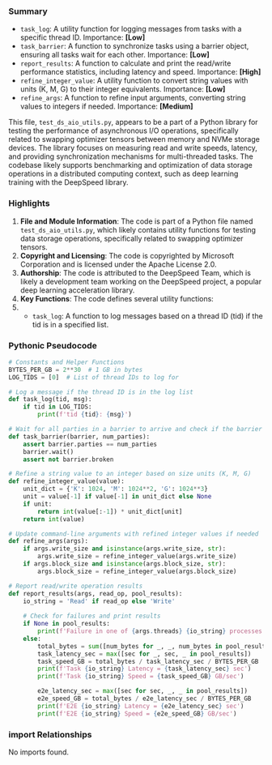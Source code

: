 

### Summary



* `task_log`: A utility function for logging messages from tasks with a specific thread ID. Importance: **[Low]**
* `task_barrier`: A function to synchronize tasks using a barrier object, ensuring all tasks wait for each other. Importance: **[Low]**
* `report_results`: A function to calculate and print the read/write performance statistics, including latency and speed. Importance: **[High]**
* `refine_integer_value`: A utility function to convert string values with units (K, M, G) to their integer equivalents. Importance: **[Low]**
* `refine_args`: A function to refine input arguments, converting string values to integers if needed. Importance: **[Medium]** 

This file, `test_ds_aio_utils.py`, appears to be a part of a Python library for testing the performance of asynchronous I/O operations, specifically related to swapping optimizer tensors between memory and NVMe storage devices. The library focuses on measuring read and write speeds, latency, and providing synchronization mechanisms for multi-threaded tasks. The codebase likely supports benchmarking and optimization of data storage operations in a distributed computing context, such as deep learning training with the DeepSpeed library.

### Highlights



1. **File and Module Information**: The code is part of a Python file named `test_ds_aio_utils.py`, which likely contains utility functions for testing data storage operations, specifically related to swapping optimizer tensors.
2. **Copyright and Licensing**: The code is copyrighted by Microsoft Corporation and is licensed under the Apache License 2.0.
3. **Authorship**: The code is attributed to the DeepSpeed Team, which is likely a development team working on the DeepSpeed project, a popular deep learning acceleration library.
4. **Key Functions**: The code defines several utility functions:
5.   - `task_log`: A function to log messages based on a thread ID (tid) if the tid is in a specified list.

### Pythonic Pseudocode

```python
# Constants and Helper Functions
BYTES_PER_GB = 2**30  # 1 GB in bytes
LOG_TIDS = [0]  # List of thread IDs to log for

# Log a message if the thread ID is in the log list
def task_log(tid, msg):
    if tid in LOG_TIDS:
        print(f'tid {tid}: {msg}')

# Wait for all parties in a barrier to arrive and check if the barrier is broken
def task_barrier(barrier, num_parties):
    assert barrier.parties == num_parties
    barrier.wait()
    assert not barrier.broken

# Refine a string value to an integer based on size units (K, M, G)
def refine_integer_value(value):
    unit_dict = {'K': 1024, 'M': 1024**2, 'G': 1024**3}
    unit = value[-1] if value[-1] in unit_dict else None
    if unit:
        return int(value[:-1]) * unit_dict[unit]
    return int(value)

# Update command-line arguments with refined integer values if needed
def refine_args(args):
    if args.write_size and isinstance(args.write_size, str):
        args.write_size = refine_integer_value(args.write_size)
    if args.block_size and isinstance(args.block_size, str):
        args.block_size = refine_integer_value(args.block_size)

# Report read/write operation results
def report_results(args, read_op, pool_results):
    io_string = 'Read' if read_op else 'Write'
    
    # Check for failures and print results
    if None in pool_results:
        print(f'Failure in one of {args.threads} {io_string} processes')
    else:
        total_bytes = sum([num_bytes for _, _, num_bytes in pool_results])
        task_latency_sec = max([sec for _, sec, _ in pool_results])
        task_speed_GB = total_bytes / task_latency_sec / BYTES_PER_GB
        print(f'Task {io_string} Latency = {task_latency_sec} sec')
        print(f'Task {io_string} Speed = {task_speed_GB} GB/sec')

        e2e_latency_sec = max([sec for sec, _, _ in pool_results])
        e2e_speed_GB = total_bytes / e2e_latency_sec / BYTES_PER_GB
        print(f'E2E {io_string} Latency = {e2e_latency_sec} sec')
        print(f'E2E {io_string} Speed = {e2e_speed_GB} GB/sec')
```


### import Relationships

No imports found.